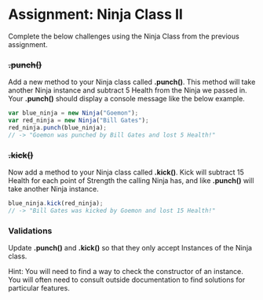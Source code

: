 # Assignment: Ninja Class II

Complete the below challenges using the Ninja Class from the previous assignment.

### ~~.punch()~~

Add a new method to your Ninja class called **.punch()**. This method will take another Ninja instance and subtract 5 Health from the Ninja we passed in. Your **.punch()** should display a console message like the below example.

```javascript
var blue_ninja = new Ninja("Goemon");
var red_ninja = new Ninja("Bill Gates");
red_ninja.punch(blue_ninja);
// -> "Goemon was punched by Bill Gates and lost 5 Health!"
```

### ~~.kick()~~

Now add a method to your Ninja class called **.kick()**. Kick will subtract 15 Health for each point of Strength the calling Ninja has, and like **.punch()** will take another Ninja instance.

```javascript
blue_ninja.kick(red_ninja);
// -> "Bill Gates was kicked by Goemon and lost 15 Health!"
```

### Validations

Update **.punch()** and **.kick()** so that they only accept Instances of the Ninja class. 

Hint: You will need to find a way to check the constructor of an instance. You will often need to consult outside documentation to find solutions for particular features.